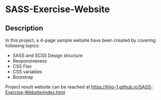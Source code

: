 # SASS-Exercise-Website
## Description
In this project, a 4-page sample website have been created by covering following topics:
- SASS and SCSS Design structure
- Responsiveness
- CSS Flex
- CSS variables
- Bootstrap


Project result website can be reached at https://hho-1.github.io/SASS-Exercise-Website/index.html
